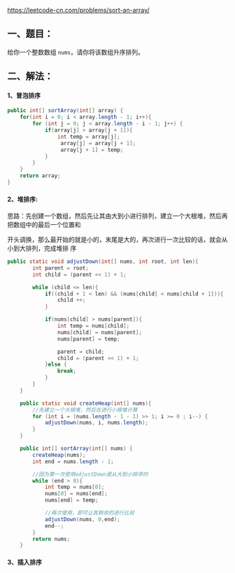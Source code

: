 https://leetcode-cn.com/problems/sort-an-array/

## 一、题目：

给你一个整数数组 `nums`，请你将该数组升序排列。



## 二、解法：

#### 1、冒泡排序

```java
public int[] sortArray(int[] array) {
    for(int i = 0; i < array.length - 1; i++){
        for (int j = 0; j < array.length - i - 1; j++) {
            if(array[j] > array[j + 1]){
                int temp = array[j];
                 array[j] = array[j + 1];
                 array[j + 1] = temp;
            }
        }
	}
    return array;
}
```



#### 2、堆排序:

思路：先创建一个数组，然后先让其由大到小进行排列，建立一个大根堆，然后再把数组中的最后一个位置和

​			开头调换，那么最开始的就是小的，末尾是大的，再次进行一次比较的话，就会从小到大排列，完成堆排			序

```java
public static void adjustDown(int[] nums, int root, int len){
        int parent = root;
        int child = (parent << 1) + 1;

        while (child <= len){
            if((child + 1 < len) && (nums[child] < nums[child + 1])){
                child ++;
            }

            if(nums[child] > nums[parent]){
                int temp = nums[child];
                nums[child] = nums[parent];
                nums[parent] = temp;

                parent = child;
                child = (parent << 1) + 1;
            }else {
                break;
            }
        }
    }

    public static void createHeap(int[] nums){
        //先建立一个大根堆，然后在进行小根堆计算
        for (int i = (nums.length - 1 - 1) >> 1; i >= 0 ; i--) {
            adjustDown(nums, i, nums.length);
        }
    }

    public int[] sortArray(int[] nums) {
        createHeap(nums);
        int end = nums.length - 1;

        //因为第一次使用adjustDown是从大到小排序的
        while (end > 0){
            int temp = nums[0];
            nums[0] = nums[end];
            nums[end] = temp;

            //再次使用，即可让其剩余的进行比较
            adjustDown(nums, 0,end);
            end--;
        }
        return nums;
    }
```



#### 3、插入排序

